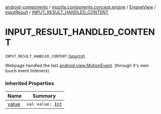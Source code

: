 [android-components](../../../index.md) / [mozilla.components.concept.engine](../../index.md) / [EngineView](../index.md) / [InputResult](index.md) / [INPUT_RESULT_HANDLED_CONTENT](./-i-n-p-u-t_-r-e-s-u-l-t_-h-a-n-d-l-e-d_-c-o-n-t-e-n-t.md)

# INPUT_RESULT_HANDLED_CONTENT

`INPUT_RESULT_HANDLED_CONTENT` [(source)](https://github.com/mozilla-mobile/android-components/blob/master/components/concept/engine/src/main/java/mozilla/components/concept/engine/EngineView.kt#L150)

Webpage handled the last [android.view.MotionEvent](#).
(through it's own touch event listeners)

### Inherited Properties

| Name | Summary |
|---|---|
| [value](value.md) | `val value: `[`Int`](https://kotlinlang.org/api/latest/jvm/stdlib/kotlin/-int/index.html) |
